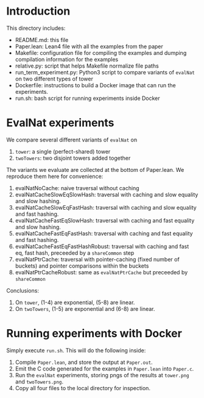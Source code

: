 # Introduction

This directory includes:

- README.md: this file
- Paper.lean: Lean4 file with all the examples from the paper
- Makefile: configuration file for compiling the examples and dumping compilation information for the examples
- relative.py: script that helps Makefile normalize file paths
- run_term_experiment.py: Python3 script to compare variants of `evalNat` on two different types of tower
- Dockerfile: instructions to build a Docker image that can run the experiments.
- run.sh: bash script for running experiments inside Docker

# EvalNat experiments

We compare several different variants of `evalNat` on
1. `tower`: a single (perfect-shared) tower
2. `twoTowers`: two disjoint towers added together

The variants we evaluate are collected at the bottom of Paper.lean.
We reproduce them here for convenience:

1. evalNatNoCache: naive traversal without caching
2. evalNatCacheSlowEqSlowHash: traversal with caching and slow equality and slow hashing.
3. evalNatCacheSlowEqFastHash: traversal with caching and slow equality and fast hashing.
4. evalNatCacheFastEqSlowHash: traversal with caching and fast equality and slow hashing.
5. evalNatCacheFastEqFastHash: traversal with caching and fast equality and fast hashing.
6. evalNatCacheFastEqFastHashRobust: traversal with caching and fast eq, fast hash, preceeded by a `shareCommon` step
7. evalNatPtrCache: traversal with pointer-caching (fixed number of buckets) and pointer comparisons within the buckets
8. evalNatPtrCacheRobust: same as `evalNatPtrCache` but preceeded by `shareCommon`

Conclusions:

1. On `tower`, (1-4) are exponential, (5-8) are linear.
2. On `twoTowers`, (1-5) are exponential and (6-8) are linear.

# Running experiments with Docker

Simply execute `run.sh`. This will do the following inside:

1. Compile `Paper.lean`, and store the output at `Paper.out`.
2. Emit the C code generated for the examples in `Paper.lean` into `Paper.c`.
3. Run the `evalNat` experiments, storing pngs of the results at `tower.png` and `twoTowers.png`.
4. Copy all four files to the local directory for inspection.
